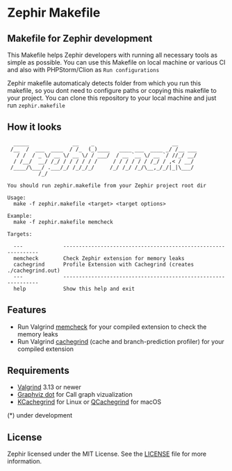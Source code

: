 # Zephir Makefile

## Makefile for Zephir development

This Makefile helps Zephir developers with running all necessary tools as simple as possible. You can use this Makefile on local machine or various CI and also with PHPStorm/Clion as `Run configurations`

Zephir makefile automaticaly detects folder from which you run this makefile, so you dont need to configure paths or copying this makefile to your project. You can clone this repository to your local machine and just run `zephir.makefile`

## How it looks

```text
  _____              __    _                         __
 /__  /  ___  ____  / /_  (_)____   ____ ___  ____ _/ /__ ___
   / /  / _ \/ __ \/ __ \/ / ___/  / __ `__ \/ __ `/ //_/ __/
  / /__/  __/ /_/ / / / / / /     / / / / / / /_/ / ,< / __/
 /____/\___/ .___/_/ /_/_/_/     /_/ /_/ /_/\__,_/_/|_|\___/
          /_/

You should run zephir.makefile from your Zephir project root dir

Usage:
  make -f zephir.makefile <target> <target options>

Example:
  make -f zephir.makefile memcheck

Targets:

  ---             --------------------------------------------------------------
  memcheck        Check Zephir extension for memory leaks
  cachegrind      Profile Extension with Cachegrind (creates ./cachegrind.out)
  ---             --------------------------------------------------------------
  help            Show this help and exit

```

## Features

- Run Valgrind [memcheck][memcheck link] for your compiled extension to check the memory leaks
- Run Valgrind [cachegrind][cachegrind link] (cache and branch-prediction profiler) for your compiled extension

## Requirements

- [Valgrind][valgrind link] 3.13 or newer
- [Graphviz dot][graphviz link] for Call graph vizualization
- [KCachegrind][kcachegrind link] for Linux or [QCachegrind][qcachegrind link] for macOS

(*) under development

## License

Zephir licensed under the MIT License. See the [LICENSE](https://github.com/phalcon/zephir/blob/master/LICENSE) file for more information.

[valgrind link]: https://valgrind.org
[memcheck link]: https://valgrind.org/docs/manual/mc-manual.html
[kcachegrind link]: https://github.com/KDE/kcachegrind
[qcachegrind link]: https://formulae.brew.sh/formula/qcachegrind
[cachegrind link]: https://valgrind.org/docs/manual/cg-manual.html
[graphviz link]: https://graphviz.gitlab.io/download
